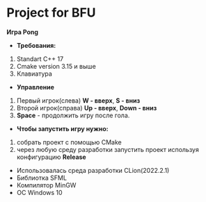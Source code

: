 # Project for BFU
**Игра Pong**
- **Требования:**
1. Standart C++ 17
2. Cmake version 3.15 и выше
3. Клавиатура
 -  **Управление**
1. Первый игрок(слева) **W - ввeрх**, **S - вниз**
2. Второй игрок(справа) **Up - ввeрх**, **Down - вниз**
3. **Space** - продолжить игру после гола.
- **Чтобы запустить игру нужно:**
1. собрать проект с помощью CMake
2. через любую среду разработки запустить проект используя конфигурацию **Release**
- Использовалась среда разработки CLion(2022.2.1)
- Библиотка SFML
- Компилятор MinGW
- ОС Windows 10
